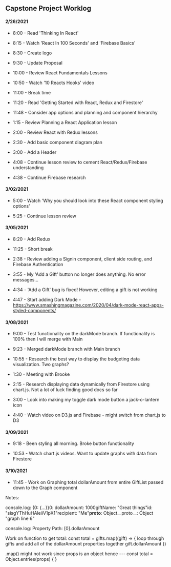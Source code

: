 ## Capstone Project Worklog

#### 2/26/2021

* 8:00 - Read 'Thinking In React'

* 8:15 - Watch 'React In 100 Seconds' and 'Firebase Basics'

* 8:30 - Create logo

* 9:30 - Update Proposal

* 10:00 - Review React Fundamentals Lessons

* 10:50 - Watch '10 Reacts Hooks' video

* 11:00 - Break time

* 11:20 - Read 'Getting Started with React, Redux and Firestore'

* 11:48 - Consider app options and planning and component hierarchy

* 1:15 - Review Planning a React Application lesson

* 2:00 - Review React with Redux lessons

* 2:30 - Add basic component diagram plan

* 3:00 - Add a Header

* 4:08 - Continue lesson review to cement React/Redux/Firebase understanding

* 4:38 - Continue Firebase research

#### 3/02/2021

* 5:00 - Watch 'Why you should look into these React component styling options'

* 5:25 - Continue lesson review

#### 3/05/2021

* 8:20 - Add Redux

* 11:25 - Short break

* 2:38 - Review adding a Signin component, client side routing, and Firebase Authentication

* 3:55 - My 'Add a Gift' button no longer does anything. No error messages...

* 4:34 - 'Add a Gift' bug is fixed! However, editing a gift is not working

* 4:47 - Start adding Dark Mode - https://www.smashingmagazine.com/2020/04/dark-mode-react-apps-styled-components/

#### 3/08/2021

* 9:00 - Test functionality on the darkMode branch. If functionality is 100% then I will merge with Main

* 9:23 - Merged darkMode branch with Main branch

* 10:55 - Research the best way to display the budgeting data visualization. Two graphs?

* 1:30 - Meeting with Brooke

* 2:15 - Research displaying data dynamically from Firestore using chart.js. Not a lot of luck finding good docs so far

* 3:00 - Look into making my toggle dark mode button a jack-o-lantern icon

* 4:40 - Watch video on D3.js and Firebase - might switch from chart.js to D3

#### 3/09/2021

* 9:18 - Been styling all morning. Broke button functionality

* 10:53 - Watch chart.js videos. Want to update graphs with data from Firestore

#### 3/10/2021

* 11:45 - Work on Graphing total dollarAmount from entire GiftList passed down to the Graph component

Notes:

console.log:
{0: {…}}0: dollarAmount: 1000giftName: "Great things"id: "sisgYThHuHAleiiV1pX1"recipient: "Me"__proto__: Object__proto__: Object "graph line 6"

console.log:
Property Path: 
[0].dollarAmount

Work on function to get total:
  const total = gifts.map((gift) => {
  loop through gifts and add all of the dollarAmount properties together
  gift.dollarAmount 
  })

.map() might not work since props is an object hence --- 
  const total = Object.entries(props) {
  }